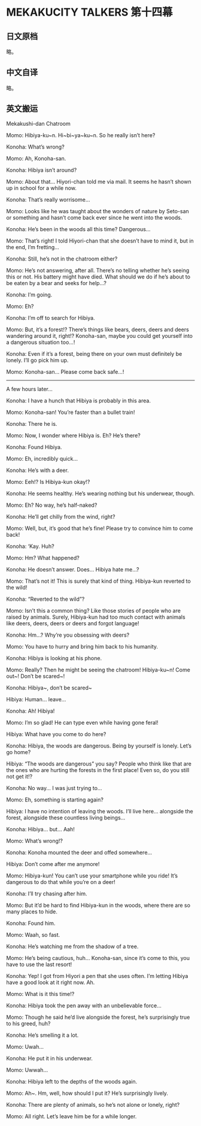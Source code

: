# MEKAKUCITY TALKERS 第十四幕

## 日文原档

略。

## 中文自译

略。

## 英文搬运

Mekakushi-dan Chatroom

Momo: Hibiya-ku~n. Hi~bi~ya~ku~n. So he really isn’t here?

Konoha: What’s wrong?

Momo: Ah, Konoha-san.

Konoha: Hibiya isn’t around?

Momo: About that… Hiyori-chan told me via mail. It seems he hasn’t shown up in school for a while now.

Konoha: That’s really worrisome…

Momo: Looks like he was taught about the wonders of nature by Seto-san or something and hasn’t come back ever since he went into the woods.

Konoha: He’s been in the woods all this time? Dangerous…

Momo: That’s right! I told Hiyori-chan that she doesn’t have to mind it, but in the end, I’m fretting…

Konoha: Still, he’s not in the chatroom either?

Momo: He’s not answering, after all. There’s no telling whether he’s seeing this or not. His battery might have died. What should we do if he’s about to be eaten by a bear and seeks for help…?

Konoha: I’m going.

Momo: Eh?

Konoha: I’m off to search for Hibiya.

Momo: But, it’s a forest!? There’s things like bears, deers, deers and deers wandering around it, right!? Konoha-san, maybe you could get yourself into a dangerous situation too…!

Konoha: Even if it’s a forest, being there on your own must definitely be lonely. I’ll go pick him up.

Momo: Konoha-san… Please come back safe…!

---

A few hours later…

Konoha: I have a hunch that Hibiya is probably in this area.

Momo: Konoha-san! You’re faster than a bullet train!

Konoha: There he is.

Momo: Now, I wonder where Hibiya is. Eh? He’s there?

Konoha: Found Hibiya.

Momo: Eh, incredibly quick…

Konoha: He’s with a deer.

Momo: Eeh!? Is Hibiya-kun okay!?

Konoha: He seems healthy. He’s wearing nothing but his underwear, though.

Momo: Eh? No way, he’s half-naked?

Konoha: He’ll get chilly from the wind, right?

Momo: Well, but, it’s good that he’s fine! Please try to convince him to come back!

Konoha: ‘Kay. Huh?

Momo: Hm? What happened?

Konoha: He doesn’t answer. Does… Hibiya hate me…?

Momo: That’s not it! This is surely that kind of thing. Hibiya-kun reverted to the wild!

Konoha: “Reverted to the wild”?

Momo: Isn’t this a common thing? Like those stories of people who are raised by animals. Surely, Hibiya-kun had too much contact with animals like deers, deers, deers or deers and forgot language!

Konoha: Hm…? Why’re you obsessing with deers?

Momo: You have to hurry and bring him back to his humanity.

Konoha: Hibiya is looking at his phone.

Momo: Really? Then he might be seeing the chatroom! Hibiya-ku~n! Come out~! Don’t be scared~!

Konoha: Hibiya~, don’t be scared~

Hibiya: Human… leave…

Konoha: Ah! Hibiya!

Momo: I’m so glad! He can type even while having gone feral!

Hibiya: What have you come to do here?

Konoha: Hibiya, the woods are dangerous. Being by yourself is lonely. Let’s go home?

Hibiya: “The woods are dangerous” you say? People who think like that are the ones who are hurting the forests in the first place! Even so, do you still not get it!?

Konoha: No way… I was just trying to…

Momo: Eh, something is starting again?

Hibiya: I have no intention of leaving the woods. I’ll live here… alongside the forest, alongside these countless living beings…

Konoha: Hibiya… but… Aah!

Momo: What’s wrong!?

Konoha: Konoha mounted the deer and offed somewhere…

Hibiya: Don’t come after me anymore!

Momo: Hibiya-kun! You can’t use your smartphone while you ride! It’s dangerous to do that while you’re on a deer!

Konoha: I’ll try chasing after him.

Momo: But it’d be hard to find Hibiya-kun in the woods, where there are so many places to hide.

Konoha: Found him.

Momo: Waah, so fast.

Konoha: He’s watching me from the shadow of a tree.

Momo: He’s being cautious, huh… Konoha-san, since it’s come to this, you have to use the last resort!

Konoha: Yep! I got from Hiyori a pen that she uses often. I’m letting Hibiya have a good look at it right now. Ah.

Momo: What is it this time!?

Konoha: Hibiya took the pen away with an unbelievable force…

Momo: Though he said he’d live alongside the forest, he’s surprisingly true to his greed, huh?

Konoha: He’s smelling it a lot.

Momo: Uwah…

Konoha: He put it in his underwear.

Momo: Uwwah…

Konoha: Hibiya left to the depths of the woods again.

Momo: Ah~. Hm, well, how should I put it? He’s surprisingly lively.

Konoha: There are plenty of animals, so he’s not alone or lonely, right?

Momo: All right. Let’s leave him be for a while longer.
